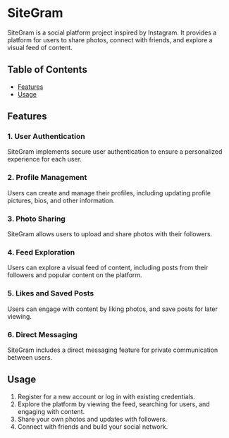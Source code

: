 # SiteGram

SiteGram is a social platform project inspired by Instagram. It provides a platform for users to share photos, connect with friends, and explore a visual feed of content.
## Table of Contents

- [Features](#features)
- [Usage](#usage)

## Features

### 1. User Authentication
SiteGram implements secure user authentication to ensure a personalized experience for each user.

### 2. Profile Management
Users can create and manage their profiles, including updating profile pictures, bios, and other information.

### 3. Photo Sharing
SiteGram allows users to upload and share photos with their followers.

### 4. Feed Exploration
Users can explore a visual feed of content, including posts from their followers and popular content on the platform.

### 5. Likes and Saved Posts
Users can engage with content by liking photos, and save posts for later viewing.

### 6. Direct Messaging
SiteGram includes a direct messaging feature for private communication between users.


## Usage

1. Register for a new account or log in with existing credentials.
2. Explore the platform by viewing the feed, searching for users, and engaging with content.
3. Share your own photos and updates with followers.
4. Connect with friends and build your social network.

